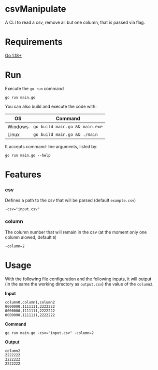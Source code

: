 # csvManipulate

A CLI to read a csv, remove all but one column, that is passed via flag.

# Requirements

[Go 1.18+](https://go.dev/dl/)

# Run

Execute the `go run` command

    go run main.go

You can also build and execute the code with:

OS | Command
--- | --- 
Windows | `go build main.go && main.exe`
Linux | `go build main.go && ./main`

It accepts command-line arguments, listed by: 

    go run main.go --help
    
# Features

### csv

Defines a path to the csv that will be parsed (default `example.csv`)

    -csv="input.csv"
    
### column

The column number that will remain in the csv (at the moment only one column alowed, default `0`)

    -column=2
    
# Usage

With the following file configuration and the following inputs, it will output (in the same the working directory as `output.csv`) the value of the `column2`.

**Input**

```csv
column0,column1,column2
0000000,1111111,2222222
0000000,1111111,2222222
0000000,1111111,2222222
```

**Command**

    go run main.go -csv="input.csv" -column=2

**Output**

```csv
column2
2222222
2222222
2222222
```
